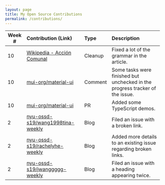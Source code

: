 ```yaml
---
layout: page
title: My Open Source Contributions
permalink: /contributions/
---
```


<!-- 
Type of the contribution should be "Wikipedia edit", "OpenStreet Map feature", "Documentation", "Course website", "Blog", 
"Browse Add-on", etc. 

The descriptioin should include a brief summary of what you did. 

Replace the first row with your contribution. 

--> 

| Week #       | Contribution (Link)  | Type  | Description | 
|---|:---|:---|:---|
| 10 | [Wikipedia - Acción Comunal](https://en.wikipedia.org/w/index.php?title=Acci%C3%B3n_Comunal&oldid=892526192) | Cleanup | Fixed a lot of the grammar in the article.
| 10 | [mui-org/material-ui](https://github.com/mui-org/material-ui/issues/14897#issuecomment-483075937) | Comment | Some tasks were finished but unchecked in the progress tracker of the issue.
| 10 | [mui-org/material-ui](https://github.com/mui-org/material-ui/pull/15323) | PR | Added some TypeScript demos.
| 2 | [nyu-ossd-s19/wang1998tina-weekly](https://github.com/nyu-ossd-s19/wang1998tina-weekly/issues/1) | Blog | Filed an issue with a broken link. |
| 2 | [nyu-ossd-s19/rachelyhe-weekly](https://github.com/nyu-ossd-s19/rachelyhe-weekly/issues/1) | Blog | Added more details to an existing issue regarding broken links. |
| 2 | [nyu-ossd-s19/jwanggggg-weekly](https://github.com/nyu-ossd-s19/jwanggggg-weekly/issues/1) | Blog | Filed an issue with a heading appearing twice. |